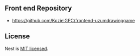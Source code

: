 ## Front end Repository
- https://github.com/KozielGPC/frontend-uzumdrawinggame

## License

Nest is [MIT licensed](LICENSE).
